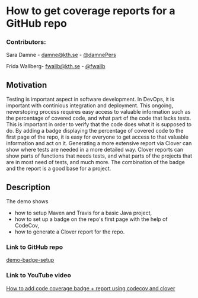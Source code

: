# How to get coverage reports for a GitHub repo

### Contributors:

Sara Damne - [damne@kth.se](damne@kth.se) - [@damnePers](https://github.com/damnePers)

Frida Wallberg- [fwallb@kth.se](fwallb@kth.se) - [@fwallb](https://github.com/fwallb)

## Motivation
Testing is important aspect in software development. In DevOps, it is important with continious integration and deployment. This ongoing, neverstoping process requires easy access to valuable information such as the percentage of covered code, and what part of the code that lacks tests. This is important in order to verify that the code does what it is supposed to do. By adding a badge displaying the percentage of covered code to the first page of the repo, it is easy for everyone to get access to that valuable information and act on it. Generating a more extensive report via Clover can show where tests are needed in a more detailed way. Clover reports can show parts of functions that needs tests, and what parts of the projects that are in most need of tests, and much more. The combination of the badge and the report is a good base for a project.

## Description
The demo shows 
- how to setup Maven and Travis for a basic Java project,
- how to set up a badge on the repo's first page with the help of CodeCov,
- how to generate a Clover report for the repo.

### Link to GitHub repo
[demo-badge-setup](https://github.com/damnePers/demo-coverage-setup/blob/main/README.md)

### Link to YouTube video
[How to add code coverage badge + report using codecov and clover](https://www.youtube.com/watch?v=X3kEkXOSUrM)

